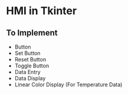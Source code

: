 # HMI in Tkinter
## To Implement
* Button 
* Set Button
* Reset Button
* Toggle Button
* Data Entry
* Data Display
* Linear Color Display (For Temperature Data)